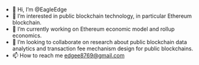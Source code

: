 - 👋 Hi, I’m @EagleEdge
- 👀 I’m interested in public blockchain technology, in particular Ethereum blockchain.
- 🌱 I’m currently working on Ethereum economic model and rollup economics.
- 💞️ I’m looking to collaborate on research about public blockchain data analytics and transaction fee mechanism design for public blockchains.
- 📫 How to reach me edgee8769@gmail.com

<!---
EagleEdge/EagleEdge is a ✨ special ✨ repository because its `README.md` (this file) appears on your GitHub profile.
You can click the Preview link to take a look at your changes.
--->
